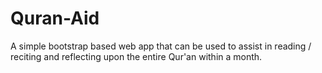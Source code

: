 Quran-Aid
=========

A simple bootstrap based web app that can be used to assist in reading / reciting and reflecting upon the entire Qur'an within a month.
